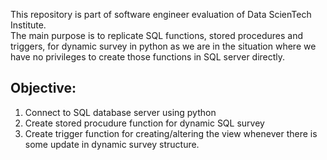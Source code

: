 This repository is part of software engineer evaluation of Data ScienTech Institute.  
The main purpose is to replicate SQL functions, stored procedures and triggers, for dynamic survey in python as we are in the situation where we have no privileges to create those functions in SQL server directly.  


## Objective:   
1. Connect to SQL database server using python  
2. Create stored procudure function for dynamic SQL survey  
3. Create trigger function for creating/altering the view whenever there is some update in dynamic survey structure.  
